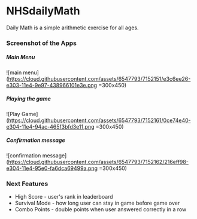 # NHSdailyMath

Daily Math is a simple arithmetic exercise for all ages.


### Screenshot of the Apps

##### Main Menu
![main menu](https://cloud.githubusercontent.com/assets/6547793/7152151/e3c6ee26-e303-11e4-9e97-438966101e3e.png =300x450)

##### Playing the game
![Play Game](https://cloud.githubusercontent.com/assets/6547793/7152161/0ce74e40-e304-11e4-94ac-465f3bfd3e11.png =300x450)

##### Confirmation message
![confirmation message](https://cloud.githubusercontent.com/assets/6547793/7152162/216eff98-e304-11e4-95e0-fa6dca69499a.png =300x450)


### Next Features
* High Score - user's rank in leaderboard
* Survival Mode - how long user can stay in game before game over
* Combo Points - double points when user answered correctly in a row 